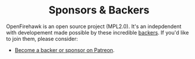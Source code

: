 <h1 align="center">Sponsors &amp; Backers</h1>

OpenFirehawk is an open source project (MPL2.0).  It's an indepdendent with developement made possible by these incredible [backers](https://github.com/firehawkvfx/openfirehawk/BACKERS.md). If you'd like to join them, please consider:

- [Become a backer or sponsor on Patreon](https://www.patreon.com/openfirehawk).
<!--stackedit_data:
eyJoaXN0b3J5IjpbLTg4OTgzNjA4N119
-->